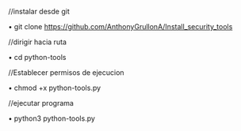 //instalar desde git

• git clone https://github.com/AnthonyGrullonA/Install_security_tools

//dirigir hacia ruta

• cd python-tools

//Establecer permisos de ejecucion

• chmod +x python-tools.py

//ejecutar programa

• python3 python-tools.py
